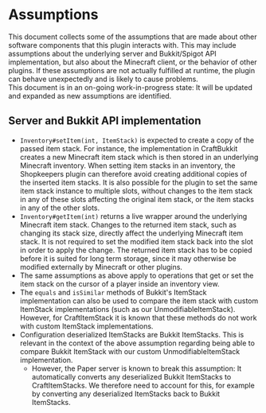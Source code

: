 # Assumptions

This document collects some of the assumptions that are made about other software components that this plugin interacts with. This may include assumptions about the underlying server and Bukkit/Spigot API implementation, but also about the Minecraft client, or the behavior of other plugins. If these assumptions are not actually fulfilled at runtime, the plugin can behave unexpectedly and is likely to cause problems.  
This document is in an on-going work-in-progress state: It will be updated and expanded as new assumptions are identified.

## Server and Bukkit API implementation

* `Inventory#setItem(int, ItemStack)` is expected to create a copy of the passed item stack. For instance, the implementation in CraftBukkit creates a new Minecraft item stack which is then stored in an underlying Minecraft inventory. When setting item stacks in an inventory, the Shopkeepers plugin can therefore avoid creating additional copies of the inserted item stacks. It is also possible for the plugin to set the same item stack instance to multiple slots, without changes to the item stack in any of these slots affecting the original item stack, or the item stacks in any of the other slots.
* `Inventory#getItem(int)` returns a live wrapper around the underlying Minecraft item stack. Changes to the returned item stack, such as changing its stack size, directly affect the underlying Minecraft item stack. It is not required to set the modified item stack back into the slot in order to apply the change. The returned item stack has to be copied before it is suited for long term storage, since it may otherwise be modified externally by Minecraft or other plugins.
* The same assumptions as above apply to operations that get or set the item stack on the cursor of a player inside an inventory view.
* The `equals` and `isSimilar` methods of Bukkit's ItemStack implementation can also be used to compare the item stack with custom ItemStack implementations (such as our UnmodifiableItemStack). However, for CraftItemStack it is known that these methods do not work with custom ItemStack implementations.
* Configuration deserialized ItemStacks are Bukkit ItemStacks. This is relevant in the context of the above assumption regarding being able to compare Bukkit ItemStack with our custom UnmodifiableItemStack implementation.
  * However, the Paper server is known to break this assumption: It automatically converts any deserialized Bukkit ItemStacks to CraftItemStacks. We therefore need to account for this, for example by converting any deserialized ItemStacks back to Bukkit ItemStacks.
